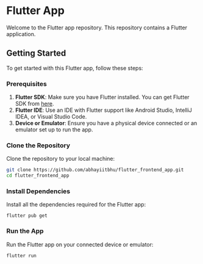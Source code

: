 # Flutter App

Welcome to the Flutter app repository. This repository contains a Flutter application.

## Getting Started

To get started with this Flutter app, follow these steps:

### Prerequisites

1. **Flutter SDK**: Make sure you have Flutter installed. You can get Flutter SDK from [here](https://flutter.dev/docs/get-started/install).
2. **Flutter IDE**: Use an IDE with Flutter support like Android Studio, IntelliJ IDEA, or Visual Studio Code.
3. **Device or Emulator**: Ensure you have a physical device connected or an emulator set up to run the app.

### Clone the Repository

Clone the repository to your local machine:

```bash
git clone https://github.com/abhayiitbhu/flutter_frontend_app.git
cd flutter_frontend_app
```

### Install Dependencies

Install all the dependencies required for the Flutter app:

```
flutter pub get
```

### Run the App
Run the Flutter app on your connected device or emulator:

```
flutter run
```







